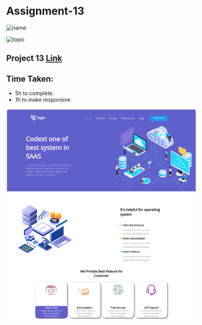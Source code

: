 # Assignment-13

![name](https://img.shields.io/badge/abhisek%20mishra-full%20stack%20developer-green)

![topic](https://img.shields.io/badge/html-css-green)

## Project 13 [Link](https://cosmic-alfajores-acebef.netlify.app/)

## Time Taken:

- 5h to complete.
- 1h to make responsive

![screenshoot](./live-class-project-13/project-13.png)
